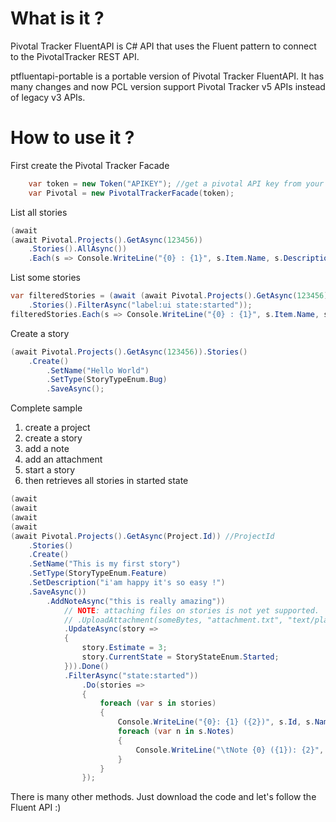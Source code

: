 # What is it ?
Pivotal Tracker FluentAPI is C# API that uses the Fluent pattern to connect to the PivotalTracker REST API.

ptfluentapi-portable is a portable version of Pivotal Tracker FluentAPI. It has many changes and now PCL version support Pivotal Tracker v5 APIs instead of legacy v3 APIs.

# How to use it ?

First create the Pivotal Tracker Facade

```csharp
	var token = new Token("APIKEY"); //get a pivotal API key from your Profile
	var Pivotal = new PivotalTrackerFacade(token);
```

List all stories

```csharp
(await
(await Pivotal.Projects().GetAsync(123456))
    .Stories().AllAsync())
    .Each(s => Console.WriteLine("{0} : {1}", s.Item.Name, s.Description));
```

List some stories

```csharp
var filteredStories = (await (await Pivotal.Projects().GetAsync(123456))
    .Stories().FilterAsync("label:ui state:started"));
filteredStories.Each(s => Console.WriteLine("{0} : {1}", s.Item.Name, s.Description));
```

Create a story

```csharp
(await Pivotal.Projects().GetAsync(123456)).Stories()
    .Create()
        .SetName("Hello World")
        .SetType(StoryTypeEnum.Bug)
        .SaveAsync();
```

Complete sample

1. create a project
2. create a story
3. add a note
4. add an attachment
5. start a story
6. then retrieves all stories in started state

```csharp
(await
(await
(await
(await
(await Pivotal.Projects().GetAsync(Project.Id)) //ProjectId
    .Stories()
    .Create()
    .SetName("This is my first story")
    .SetType(StoryTypeEnum.Feature)
    .SetDescription("i'am happy it's so easy !")
    .SaveAsync())
        .AddNoteAsync("this is really amazing"))
            // NOTE: attaching files on stories is not yet supported.
            // .UploadAttachment(someBytes, "attachment.txt", "text/plain")
            .UpdateAsync(story =>
            {
                story.Estimate = 3;
                story.CurrentState = StoryStateEnum.Started;
            })).Done()
            .FilterAsync("state:started"))
                .Do(stories =>
                {
                    foreach (var s in stories)
                    {
                        Console.WriteLine("{0}: {1} ({2})", s.Id, s.Name, s.Type);
                        foreach (var n in s.Notes)
                        {
                            Console.WriteLine("\tNote {0} ({1}): {2}", n.Id, n.Description, n.NoteDate);
                        }
                    }
                });

```

There is many other methods. Just download the code and let's follow the Fluent API :)
